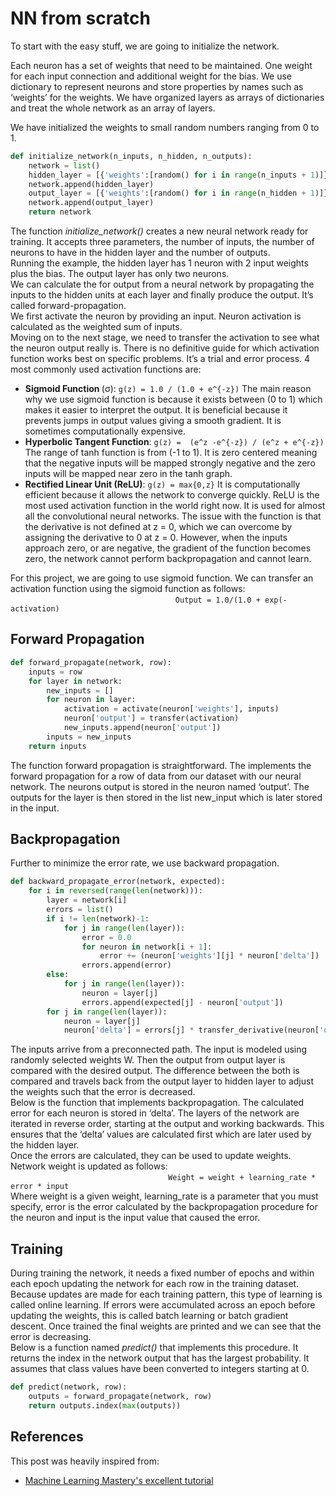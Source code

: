 # NN from scratch

To start with the easy stuff, we are going to initialize the network. <br>

Each neuron has a set of weights that need to be maintained. One weight for each input connection and additional weight for the bias. We use dictionary to represent neurons and store properties by names such as ‘weights’ for the weights. We have organized layers as arrays of dictionaries and treat the whole network as an array of layers. <br>

We have initialized the weights to small random numbers ranging from 0 to 1. <br>

```python
def initialize_network(n_inputs, n_hidden, n_outputs):
	network = list()
	hidden_layer = [{'weights':[random() for i in range(n_inputs + 1)]} for i in range(n_hidden)]
	network.append(hidden_layer)
	output_layer = [{'weights':[random() for i in range(n_hidden + 1)]} for i in range(n_outputs)]
	network.append(output_layer)
	return network
```
The function <i>initialize_network()</i> creates a new neural network ready for training. It accepts three parameters, the number of inputs, the number of neurons to have in the hidden layer and the number of outputs. <br>
Running the example, the hidden layer has 1 neuron with 2 input weights plus the bias. The output layer has only two neurons. <br>
We can calculate the for output from a neural network by propagating the inputs to the hidden units at each layer and finally produce the output. It’s called forward-propagation. <br>
We first activate the neuron by providing an input. Neuron activation is calculated as the weighted sum of inputs. <br>
Moving on to the next stage, we need to transfer the activation to see what the neuron output really is. There is no definitive guide for which activation function works best on specific problems. It’s a trial and error process. 4 most commonly used activation functions are: <br>
*	<b>Sigmoid Function </b> (σ): `g(z) = 1.0 / (1.0 + e^{-z})`
The main reason why we use sigmoid function is because it exists  between (0 to 1) which makes it easier to interpret the output. It is beneficial because it prevents jumps in output values giving a smooth gradient. It is sometimes computationally expensive.
*	<b>Hyperbolic Tangent Function</b>: `g(z) =  (e^z -e^{-z}) / (e^z + e^{-z})`
The range of tanh function is from (-1 to 1). It is zero centered meaning that the negative inputs will be mapped strongly negative and the zero inputs will be mapped near zero in the tanh graph.
*	<b>Rectified Linear Unit (ReLU)</b>: `g(z) = max{0,z}`
It is computationally efficient because it allows the network to converge quickly. ReLU is the most used activation function in the world right now. It is used for almost all the convolutional neural networks. The issue with the function is that the derivative is not defined at z = 0, which we can overcome by assigning the derivative to 0 at z = 0. However, when the inputs approach zero, or are negative, the gradient of the function  becomes zero, the network cannot perform backpropagation and cannot learn. <br>

For this project, we are going to use sigmoid function. We can transfer an activation function using the sigmoid function as follows: <br>
&nbsp; &nbsp; &nbsp; &nbsp; &nbsp; &nbsp; &nbsp; &nbsp; &nbsp; &nbsp; &nbsp;  &nbsp; &nbsp; &nbsp;  &nbsp; &nbsp; &nbsp; &nbsp; &nbsp; &nbsp;  &nbsp; &nbsp; &nbsp;  &nbsp; &nbsp; &nbsp; &nbsp; &nbsp; &nbsp;  &nbsp; &nbsp; &nbsp;  &nbsp; &nbsp;`Output = 1.0/(1.0 + exp(-activation)` <br>

## Forward Propagation

```python
def forward_propagate(network, row):
	inputs = row
	for layer in network:
		new_inputs = []
		for neuron in layer:
			activation = activate(neuron['weights'], inputs)
			neuron['output'] = transfer(activation)
			new_inputs.append(neuron['output'])
		inputs = new_inputs
	return inputs
 ```
The function forward propagation is straightforward. The implements the forward propagation for a row of data from our dataset with our neural network. The neurons output is stored in the neuron named ‘output’. The outputs for the layer is then stored in the list new_input which is later stored in the input. <br>

## Backpropagation 
Further to minimize the error rate, we use backward propagation. <br>

```python
def backward_propagate_error(network, expected):
	for i in reversed(range(len(network))):
		layer = network[i]
		errors = list()
		if i != len(network)-1:
			for j in range(len(layer)):
				error = 0.0
				for neuron in network[i + 1]:
					error += (neuron['weights'][j] * neuron['delta'])
				errors.append(error)
		else:
			for j in range(len(layer)):
				neuron = layer[j]
				errors.append(expected[j] - neuron['output'])
		for j in range(len(layer)):
			neuron = layer[j]
			neuron['delta'] = errors[j] * transfer_derivative(neuron['output'])
```
The inputs arrive from a preconnected path. The input is modeled using randomly selected weights W. Then the output from output layer is compared with the desired output. The difference between the both is compared and travels back from the output layer to hidden layer to adjust the weights such that the error is decreased. <br>
Below is the function that implements backpropagation.  The calculated error for each neuron is stored in ‘delta’. The layers of the network are iterated in reverse order, starting at the output and working backwards. This ensures that the ‘delta’ values are calculated first which are later used by the hidden layer. <br> 
Once the errors are calculated, they can be used to update weights. Network weight is updated as follows:<br> 
&nbsp; &nbsp; &nbsp; &nbsp; &nbsp; &nbsp; &nbsp; &nbsp; &nbsp; &nbsp; &nbsp; &nbsp; &nbsp; &nbsp; &nbsp; &nbsp; &nbsp;  &nbsp; &nbsp; &nbsp;  &nbsp; &nbsp; &nbsp; &nbsp; &nbsp; &nbsp;  &nbsp; &nbsp; &nbsp;  &nbsp; &nbsp; &nbsp; `Weight = weight + learning_rate * error * input` <br>
Where weight is a given weight, learning_rate is a parameter that you must specify, error is the error calculated by the backpropagation procedure for the neuron and input is the input value that caused the error.<br> 
## Training
During training the network, it needs a fixed number of epochs and within each epoch updating the network for each row in the training dataset. Because updates are made for each training pattern, this type of learning is called online learning. If errors were accumulated across an epoch before updating the weights, this is called batch learning or batch gradient descent. Once trained the final weights are printed and we can see that the error is decreasing. <br>
Below is a function named <i>predict()</i> that implements this procedure. It returns the index in the network output that has the largest probability. It assumes that class values have been converted to integers starting at 0.<br>
```python
def predict(network, row):
	outputs = forward_propagate(network, row)
	return outputs.index(max(outputs))
```

## References
This post was heavily inspired from:
- [Machine Learning Mastery's excellent tutorial](https://machinelearningmastery.com/implement-backpropagation-algorithm-scratch-python/)
